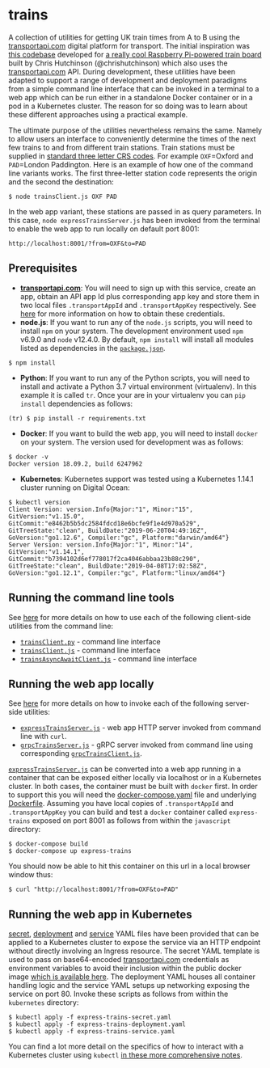 # trains
A collection of utilities for getting UK train times from A to B using the [transportapi.com](transportapi.com) digital platform for transport.  The initial inspiration was [this codebase](https://github.com/chrishutchinson/train-departure-screen/blob/master/src/trains.py) developed for [a really cool Raspberry Pi-powered train board](https://twitter.com/chrishutchinson/status/1136743837244768257) built by Chris Hutchinson (@chrishutchinson) which also uses the [transportapi.com](transportapi.com) API.  During development, these utilities have been adapted to support a range of development and deployment paradigms from a simple command line interface that can be invoked in a terminal to a web app which can be run either in a standalone Docker container or in a pod in a Kubernetes cluster.  The reason for so doing was to learn about these different approaches using a practical example.

The ultimate purpose of the utilities nevertheless remains the same.  Namely to allow users an interface to conveniently determine the times of the next few trains to and from different train stations.  Train stations must be supplied in [standard three letter CRS codes](http://www.railwaycodes.org.uk/crs/CRS0.shtm).  For example `OXF`=Oxford and `PAD`=London Paddington. Here is an example of how one of the command line variants works.  The first three-letter station code represents the origin and the second the destination:
```
$ node trainsClient.js OXF PAD
```
In the web app variant, these stations are passed in as query parameters.  In this case, `node expressTrainsServer.js` has been invoked from the terminal to enable the web app to run locally on default port 8001:
```
http://localhost:8001/?from=OXF&to=PAD
```

## Prerequisites
* **[transportapi.com](transportapi.com)**: You will need to sign up with this service, create an app, obtain an API app Id plus corresponding app key and store them in two local files `.transportAppId` and `.transportAppKey` respectively.  See [here](https://developer.transportapi.com/) for more information on how to obtain these credentials.
* **node.js**: If you want to run any of the `node.js` scripts, you will need to install `npm` on your system.  The development environment used `npm` v6.9.0 and `node` v12.4.0.  By default, `npm install` will install all modules listed as dependencies in the [`package.json`](package.json).
```
$ npm install
```
* **Python**: If you want to run any of the Python scripts, you will need to install and activate a Python 3.7 virtual environment (virtualenv).  In this example it is called `tr`.  Once your are in your virtualenv you can `pip install` dependencies as follows:
```
(tr) $ pip install -r requirements.txt
```
* **Docker**: If you want to build the web app, you will need to install `docker` on your system.  The version used for development was as follows:
```
$ docker -v
Docker version 18.09.2, build 6247962
```
* **Kubernetes**: Kubernetes support was tested using a Kubernetes 1.14.1 cluster running on Digital Ocean:
```
$ kubectl version
Client Version: version.Info{Major:"1", Minor:"15", GitVersion:"v1.15.0", GitCommit:"e8462b5b5dc2584fdcd18e6bcfe9f1e4d970a529", GitTreeState:"clean", BuildDate:"2019-06-20T04:49:16Z", GoVersion:"go1.12.6", Compiler:"gc", Platform:"darwin/amd64"}
Server Version: version.Info{Major:"1", Minor:"14", GitVersion:"v1.14.1", GitCommit:"b7394102d6ef778017f2ca4046abbaa23b88c290", GitTreeState:"clean", BuildDate:"2019-04-08T17:02:58Z", GoVersion:"go1.12.1", Compiler:"gc", Platform:"linux/amd64"}
```

## Running the command line tools
See [here](Scripts.md) for more details on how to use each of the following client-side utilities from the command line:
* [`trainsClient.py`](python/trains.py) - command line interface
* [`trainsClient.js`](javascript/trains.js) - command line interface
* [`trainsAsyncAwaitClient.js`](javascript/trainsAsyncAwait.js) - command line interface

## Running the web app locally
See [here](Scripts.md) for more details on how to invoke each of the following server-side utilities:
* [`expressTrainsServer.js`](javascript/expressTrainsServer.js) - web app HTTP server invoked from command line with `curl`.
* [`grpcTrainsServer.js`](javascript/grpcTrainsServer.js) - gRPC server invoked from command line using corresponding [`grpcTrainsClient.js`](javascript/grpcTrainsClient.js).

[`expressTrainsServer.js`](javascript/expressTrainsServer.js) can be converted into a web app running in a container that can be exposed either locally via localhost or in a Kubernetes cluster.  In both cases, the container must be built with `docker` first.  In order to support this you will need the [docker-compose.yaml](javascript/docker-compose.yaml) file and underlying [Dockerfile](javascript/Dockerfile).  Assuming you have local copies of `.transportAppId` and `.transportAppKey` you can build and test a `docker` container called `express-trains` exposed on port 8001 as follows from within the `javascript` directory:
```
$ docker-compose build
$ docker-compose up express-trains
```
You should now be able to hit this container on this url in a local browser window thus:
```
$ curl "http://localhost:8001/?from=OXF&to=PAD"
```
## Running the web app in Kubernetes
[secret](kubernetes/express-trains-secret.yaml), [deployment](kubernetes/express-trains-deployment.yaml) and [service](kubernetes/express-trains-service.yaml) YAML files have been provided that can be applied to a Kubernetes cluster to expose the service via an HTTP endpoint without directly involving an Ingress resource.  The secret YAML template is used to pass on base64-encoded [transportapi.com](transportapi.com) credentials as environment variables to avoid their inclusion within the public docker image [which is available here](https://cloud.docker.com/u/malminhas/repository/docker/malminhas/express-trains/general).  The deployment YAML houses all container handling logic and the service YAML setups up networking exposing the service on port 80.  Invoke these scripts as follows from within the `kubernetes` directory:
```
$ kubectl apply -f express-trains-secret.yaml
$ kubectl apply -f express-trains-deployment.yaml
$ kubectl apply -f express-trains-service.yaml
```
You can find a lot more detail on the specifics of how to interact with a Kubernetes cluster using `kubectl` [in these more comprehensive notes](KubernetesNotes.md).
